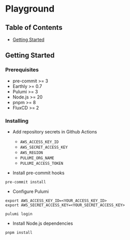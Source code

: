 # Playground

## Table of Contents

[//]: # (+ [About]&#40;#about&#41;)

+ [Getting Started](#getting_started)

[//]: # (+ [Usage]&#40;#usage&#41;)

[//]: # (+ [Contributing]&#40;../CONTRIBUTING.md&#41;)

[//]: # (## About <a name = "about"></a>)

[//]: # ()

[//]: # (Write about 1-2 paragraphs describing the purpose of your project.)

## Getting Started <a name = "getting_started"></a>

[//]: # (These instructions will get you a copy of the project up and running on your local machine for)

[//]: # (development and testing purposes. See [deployment]&#40;#deployment&#41; for notes on how to deploy the)

[//]: # (project on a live system.)

### Prerequisites

- pre-commit >= 3
- Earthly >= 0.7
- Pulumi >= 3
- Node.js >= 20
- pnpm >= 8
- FluxCD >= 2

### Installing

- Add repository secrets in Github Actions
  - `AWS_ACCESS_KEY_ID`
  - `AWS_SECRET_ACCESS_KEY`
  - `AWS_REGION`
  - `PULUMI_ORG_NAME`
  - `PULUMI_ACCESS_TOKEN`

- Install pre-commit hooks

```shell
pre-commit install
```

- Configure Pulumi

```shell
export AWS_ACCESS_KEY_ID=<YOUR_ACCESS_KEY_ID>
export AWS_SECRET_ACCESS_KEY=<YOUR_SECRET_ACCESS_KEY>

pulumi login
```

- Install Node.js dependencies

```shell
pnpm install
```

[//]: # (## Usage <a name = "usage"></a>)

[//]: # ()

[//]: # (Add notes about how to use the system.)

